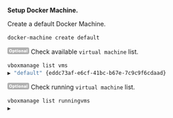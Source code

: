 **Setup Docker Machine.**

Create a default Docker Machine.
```bash
docker-machine create default
```

![Optional](/README/images/optional.png) Check available `virtual machine` list.
```bash
vboxmanage list vms
▶ "default" {eddc73af-e6cf-41bc-b67e-7c9c9f6cdaad}
```

![Optional](/README/images/optional.png) Check running `virtual machine` list.
```bash
vboxmanage list runningvms
▶
```
